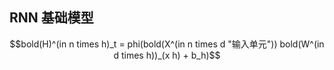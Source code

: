 ## RNN 基础模型

$$bold(H)^(in n times h)_t = phi(bold(X^(in n times d "输入单元")) bold(W^(in d times h))_(x h) + b_h)$$
